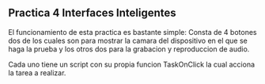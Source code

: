 ## Practica 4 Interfaces Inteligentes

El funcionamiento de esta practica es bastante simple:
Consta de 4 botones dos de los cuales son para mostrar la camara del dispositivo en el que se haga la prueba y los otros dos para la grabacion y reproduccion de audio.

Cada uno tiene un script con su propia funcion TaskOnClick la cual acciona la tarea a realizar.